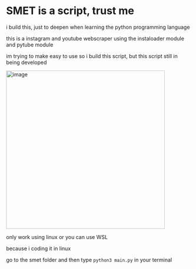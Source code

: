 # SMET is a script, trust me
i build this, just to deepen when learning the python programming language

this is a instagram and youtube webscraper using the instaloader module and pytube module

im trying to make easy to use so i build this script, but this script still in being developed

<img width="431" alt="image" src="https://user-images.githubusercontent.com/108726715/228226690-009c0210-f601-44fb-84b1-a9e795023c27.png">


only work using linux or you can use WSL

because i coding it in linux

go to the smet folder and then type ```python3 main.py``` in your terminal
